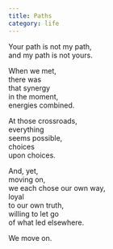 ```yaml
---
title: Paths
category: life
---
```


﻿Your path is not my path,  
and my path is not yours.

When we met,  
there was  
that synergy  
in the moment,  
energies combined.
At those crossroads,  
everything   
seems possible,  
choices  
upon choices.
And, yet,  moving on,  we each chose
our own way,  
loyal  
to our own truth,  
willing to let go  
of what led elsewhere.
We move on.